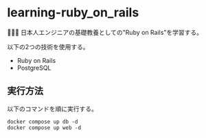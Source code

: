 # learning-ruby_on_rails

🌱🌱🌱 日本人エンジニアの基礎教養としての"Ruby on Rails"を学習する。  

以下の2つの技術を使用する。  

- Ruby on Rails
- PostgreSQL

## 実行方法

以下のコマンドを順に実行する。  

```shell
docker compose up db -d
docker compose up web -d
```
